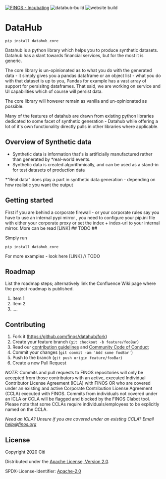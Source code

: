 [![FINOS - Incubating](https://cdn.jsdelivr.net/gh/finos/contrib-toolbox@master/images/badge-incubating.svg)](https://finosfoundation.atlassian.net/wiki/display/FINOS/Incubating)
![databub-build](https://github.com/finos/datahub/workflows/databub-build/badge.svg)
![website build](https://github.com/finos/datahub/workflows/Docusaurus-website-build/badge.svg)

# DataHub

```shell
pip install datahub_core
```

Datahub is a python library which helps you to produce synthetic datasets.
Datahub has a slant towards financial services, but for the most it is generic.

The core library is un-opinionated as to what you do with the generated data - it
simply gives you a pandas dataframe or an object list - what you do with that
dataset is up to you, Pandas for example has a vast array of support for persisitng
dataframes. That said, we are working on service and UI capabilities which of course
will persist data.

The core library will however remain as vanilla and un-opinionated as possible.

Many of the features of datahub are drawn from existing python libraries dedicated
to some facet of synthetic generation - Datahub while offering a lot of it's
own functionality directly pulls in other libraries where applicable.

## Overview of Synthetic data

- Synthetic data is information that's is artificially manufactured rather than
  generated by *real-world events.
- Synthetic data is created algorithmically, and can be used as a stand-in for
  test datasets of production data

*"Real data" does play a part in synthetic data generation - depending on how
realistic you want the output

## Getting started

First if you are behind a corporate firewall - or your corporate rules say you
have to use an internal pypi mirror , you need to configure your pip.ini file
with either your corporate proxy or set the index + index-url to your
internal mirror. More can be read [LINK] ## TODO ##

Simply run

```shell
pip install datahub_core
```

For more examples - look here [LINK] // TODO

## Roadmap

List the roadmap steps; alternatively link the Confluence Wiki page where the project roadmap is published.

1. Item 1
2. Item 2
3. ....

## Contributing

1. Fork it (<https://github.com/finos/datahub/fork>)
2. Create your feature branch (`git checkout -b feature/fooBar`)
3. Read our [contribution guidelines](.github/CONTRIBUTING.md) and [Community Code of Conduct](https://www.finos.org/code-of-conduct)
4. Commit your changes (`git commit -am 'Add some fooBar'`)
5. Push to the branch (`git push origin feature/fooBar`)
6. Create a new Pull Request

_NOTE:_ Commits and pull requests to FINOS repositories will only be accepted from those contributors with an active, executed Individual Contributor License Agreement (ICLA) with FINOS OR who are covered under an existing and active Corporate Contribution License Agreement (CCLA) executed with FINOS. Commits from individuals not covered under an ICLA or CCLA will be flagged and blocked by the FINOS Clabot tool. Please note that some CCLAs require individuals/employees to be explicitly named on the CCLA.

*Need an ICLA? Unsure if you are covered under an existing CCLA? Email [help@finos.org](mailto:help@finos.org)*


## License

Copyright 2020 Citi

Distributed under the [Apache License, Version 2.0](http://www.apache.org/licenses/LICENSE-2.0).

SPDX-License-Identifier: [Apache-2.0](https://spdx.org/licenses/Apache-2.0)
